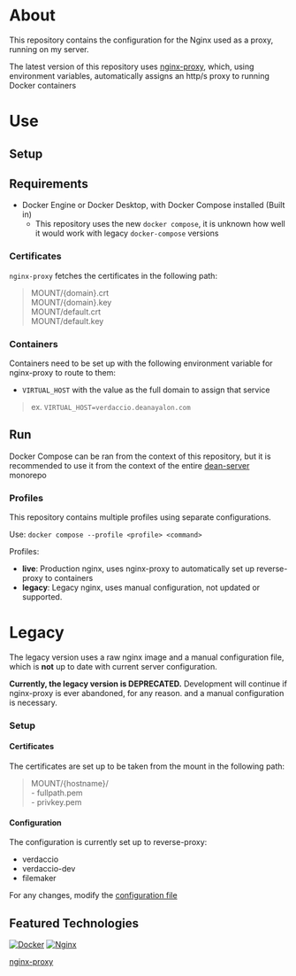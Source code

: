 # About
This repository contains the configuration for the Nginx used as a proxy, running on my server.

The latest version of this repository uses [nginx-proxy](https://github.com/nginx-proxy/nginx-proxy), which, using environment variables, automatically assigns an http/s proxy to running Docker containers

# Use
## Setup
## Requirements
- Docker Engine or Docker Desktop, with Docker Compose installed (Built in)
    - This repository uses the new `docker compose`, it is unknown how well it would work with legacy `docker-compose` versions

### Certificates
`nginx-proxy` fetches the certificates in the following path:
> MOUNT/{domain}.crt<br>
  MOUNT/{domain}.key<br>
  MOUNT/default.crt<br>
  MOUNT/default.key

### Containers
Containers need to be set up with the following environment variable for nginx-proxy to route to them:
- `VIRTUAL_HOST` with the value as the full domain to assign that service
> ex. `VIRTUAL_HOST=verdaccio.deanayalon.com`

## Run
Docker Compose can be ran from the context of this repository, but it is recommended to use it from the context of the entire [dean-server](https://github.com/DeanAyalon/dean-server) monorepo

### Profiles
This repository contains multiple profiles using separate configurations.

Use: `docker compose --profile <profile> <command>`

Profiles:
* **live**: Production nginx, uses nginx-proxy to automatically set up reverse-proxy to containers
* **legacy**: Legacy nginx, uses manual configuration, not updated or supported.

# Legacy
The legacy version uses a raw nginx image and a manual configuration file, which is **not** up to date with current server configuration.

**Currently, the legacy version is DEPRECATED.** Development will continue if nginx-proxy is ever abandoned, for any reason. and a manual configuration is necessary.<br>

### Setup
#### Certificates
The certificates are set up to be taken from the mount in the following path:
> MOUNT/{hostname}/<br>
    - fullpath.pem<br>
    - privkey.pem

#### Configuration
The configuration is currently set up to reverse-proxy:
- verdaccio
- verdaccio-dev
- filemaker

For any changes, modify the [configuration file](./legacy/conf/app.conf)



## Featured Technologies
[![Docker](https://img.shields.io/badge/docker-%230db7ed.svg?style=for-the-badge&logo=docker&logoColor=white)](https://docker.com)
[![Nginx](https://img.shields.io/badge/nginx-009639.svg?style=for-the-badge&logo=nginx&logoColor=white)](https://npmjs.com)

[nginx-proxy](https://github.com/nginx-proxy/nginx-proxy)